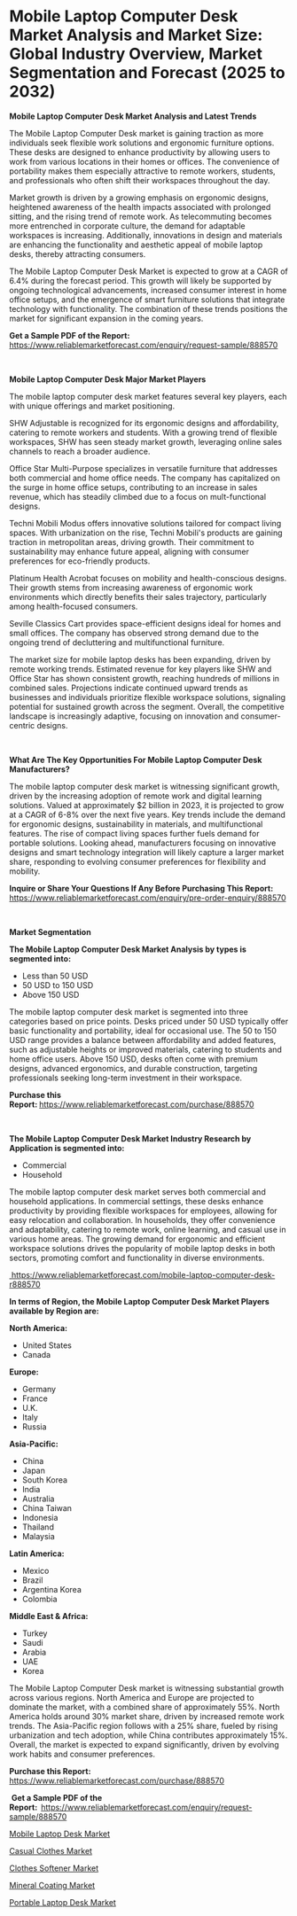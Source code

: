 <p><h1>Mobile Laptop Computer Desk Market Analysis and Market Size: Global Industry Overview, Market Segmentation and Forecast (2025 to 2032)</h1></p><p><strong>Mobile Laptop Computer Desk Market Analysis and Latest Trends</strong></p>
<p><p>The Mobile Laptop Computer Desk market is gaining traction as more individuals seek flexible work solutions and ergonomic furniture options. These desks are designed to enhance productivity by allowing users to work from various locations in their homes or offices. The convenience of portability makes them especially attractive to remote workers, students, and professionals who often shift their workspaces throughout the day.</p><p>Market growth is driven by a growing emphasis on ergonomic designs, heightened awareness of the health impacts associated with prolonged sitting, and the rising trend of remote work. As telecommuting becomes more entrenched in corporate culture, the demand for adaptable workspaces is increasing. Additionally, innovations in design and materials are enhancing the functionality and aesthetic appeal of mobile laptop desks, thereby attracting consumers.</p><p>The Mobile Laptop Computer Desk Market is expected to grow at a CAGR of 6.4% during the forecast period. This growth will likely be supported by ongoing technological advancements, increased consumer interest in home office setups, and the emergence of smart furniture solutions that integrate technology with functionality. The combination of these trends positions the market for significant expansion in the coming years.</p></p>
<p><strong>Get a Sample PDF of the Report:&nbsp;</strong> <a href="https://www.reliablemarketforecast.com/enquiry/request-sample/888570?utm_campaign=1834&utm_medium=2&utm_source=Github&utm_content=ia&utm_term=04042025&utm_id=mobile-laptop-computer-desk">https://www.reliablemarketforecast.com/enquiry/request-sample/888570</a></p>
<p>&nbsp;</p>
<p><strong>Mobile Laptop Computer Desk Major Market Players</strong></p>
<p><p>The mobile laptop computer desk market features several key players, each with unique offerings and market positioning. </p><p>SHW Adjustable is recognized for its ergonomic designs and affordability, catering to remote workers and students. With a growing trend of flexible workspaces, SHW has seen steady market growth, leveraging online sales channels to reach a broader audience.</p><p>Office Star Multi-Purpose specializes in versatile furniture that addresses both commercial and home office needs. The company has capitalized on the surge in home office setups, contributing to an increase in sales revenue, which has steadily climbed due to a focus on mult-functional designs.</p><p>Techni Mobili Modus offers innovative solutions tailored for compact living spaces. With urbanization on the rise, Techni Mobili's products are gaining traction in metropolitan areas, driving growth. Their commitment to sustainability may enhance future appeal, aligning with consumer preferences for eco-friendly products.</p><p>Platinum Health Acrobat focuses on mobility and health-conscious designs. Their growth stems from increasing awareness of ergonomic work environments which directly benefits their sales trajectory, particularly among health-focused consumers.</p><p>Seville Classics Cart provides space-efficient designs ideal for homes and small offices. The company has observed strong demand due to the ongoing trend of decluttering and multifunctional furniture. </p><p>The market size for mobile laptop desks has been expanding, driven by remote working trends. Estimated revenue for key players like SHW and Office Star has shown consistent growth, reaching hundreds of millions in combined sales. Projections indicate continued upward trends as businesses and individuals prioritize flexible workspace solutions, signaling potential for sustained growth across the segment. Overall, the competitive landscape is increasingly adaptive, focusing on innovation and consumer-centric designs.</p></p>
<p>&nbsp;</p>
<p><strong>What Are The Key Opportunities For Mobile Laptop Computer Desk Manufacturers?</strong></p>
<p><p>The mobile laptop computer desk market is witnessing significant growth, driven by the increasing adoption of remote work and digital learning solutions. Valued at approximately $2 billion in 2023, it is projected to grow at a CAGR of 6-8% over the next five years. Key trends include the demand for ergonomic designs, sustainability in materials, and multifunctional features. The rise of compact living spaces further fuels demand for portable solutions. Looking ahead, manufacturers focusing on innovative designs and smart technology integration will likely capture a larger market share, responding to evolving consumer preferences for flexibility and mobility.</p></p>
<p><strong>Inquire or Share Your Questions If Any Before Purchasing This Report:</strong> <a href="https://www.reliablemarketforecast.com/enquiry/pre-order-enquiry/888570?utm_campaign=1834&utm_medium=2&utm_source=Github&utm_content=ia&utm_term=04042025&utm_id=mobile-laptop-computer-desk">https://www.reliablemarketforecast.com/enquiry/pre-order-enquiry/888570</a></p>
<p>&nbsp;</p>
<p><strong>Market Segmentation</strong></p>
<p><strong>The Mobile Laptop Computer Desk Market Analysis by types is segmented into:</strong></p>
<p><ul><li>Less than 50 USD</li><li>50 USD to 150 USD</li><li>Above 150 USD</li></ul></p>
<p><p>The mobile laptop computer desk market is segmented into three categories based on price points. Desks priced under 50 USD typically offer basic functionality and portability, ideal for occasional use. The 50 to 150 USD range provides a balance between affordability and added features, such as adjustable heights or improved materials, catering to students and home office users. Above 150 USD, desks often come with premium designs, advanced ergonomics, and durable construction, targeting professionals seeking long-term investment in their workspace.</p></p>
<p><strong>Purchase this Report:&nbsp;</strong><a href="https://www.reliablemarketforecast.com/purchase/888570?utm_campaign=1834&utm_medium=2&utm_source=Github&utm_content=ia&utm_term=04042025&utm_id=mobile-laptop-computer-desk">https://www.reliablemarketforecast.com/purchase/888570</a></p>
<p>&nbsp;</p>
<p><strong>The Mobile Laptop Computer Desk Market Industry Research by Application is segmented into:</strong></p>
<p><ul><li>Commercial</li><li>Household</li></ul></p>
<p><p>The mobile laptop computer desk market serves both commercial and household applications. In commercial settings, these desks enhance productivity by providing flexible workspaces for employees, allowing for easy relocation and collaboration. In households, they offer convenience and adaptability, catering to remote work, online learning, and casual use in various home areas. The growing demand for ergonomic and efficient workspace solutions drives the popularity of mobile laptop desks in both sectors, promoting comfort and functionality in diverse environments.</p></p>
<p><a href="https://www.reliablemarketforecast.com/mobile-laptop-computer-desk-r888570?utm_campaign=1834&utm_medium=2&utm_source=Github&utm_content=ia&utm_term=04042025&utm_id=mobile-laptop-computer-desk">&nbsp;https://www.reliablemarketforecast.com/mobile-laptop-computer-desk-r888570</a></p>
<p><strong>In terms of Region, the Mobile Laptop Computer Desk Market Players available by Region are:</strong></p>
<p>
    <p> <strong> North America: </strong>
        <ul>
            <li>United States</li>
            <li>Canada</li>
        </ul>
        </p> 
    <p> <strong> Europe: </strong>
        <ul>
            <li>Germany</li>
            <li>France</li>
            <li>U.K.</li>
            <li>Italy</li>
            <li>Russia</li>
        </ul>
        </p> 
    <p> <strong> Asia-Pacific: </strong>
        <ul>
            <li>China</li>
            <li>Japan</li>
            <li>South Korea</li>
            <li>India</li>
            <li>Australia</li>
            <li>China Taiwan</li>
            <li>Indonesia</li>
            <li>Thailand</li>
            <li>Malaysia</li>
        </ul>
        </p> 
    <p> <strong> Latin America: </strong>
        <ul>
            <li>Mexico</li>
            <li>Brazil</li>
            <li>Argentina Korea</li>
            <li>Colombia</li>
        </ul>
        </p> 
    <p> <strong> Middle East & Africa: </strong>
        <ul>
            <li>Turkey</li>
            <li>Saudi</li>
            <li>Arabia</li>
            <li>UAE</li>
            <li>Korea</li>
        </ul>
    </p>
    </p>
<p><p>The Mobile Laptop Computer Desk market is witnessing substantial growth across various regions. North America and Europe are projected to dominate the market, with a combined share of approximately 55%. North America holds around 30% market share, driven by increased remote work trends. The Asia-Pacific region follows with a 25% share, fueled by rising urbanization and tech adoption, while China contributes approximately 15%. Overall, the market is expected to expand significantly, driven by evolving work habits and consumer preferences.</p></p>
<p><strong>Purchase this Report: </strong><a href="https://www.reliablemarketforecast.com/purchase/888570?utm_campaign=1834&utm_medium=2&utm_source=Github&utm_content=ia&utm_term=04042025&utm_id=mobile-laptop-computer-desk">https://www.reliablemarketforecast.com/purchase/888570</a></p>
<p>&nbsp;<strong>Get a Sample PDF of the Report:&nbsp;&nbsp;</strong><a href="https://www.reliablemarketforecast.com/enquiry/request-sample/888570?utm_campaign=1834&utm_medium=2&utm_source=Github&utm_content=ia&utm_term=04042025&utm_id=mobile-laptop-computer-desk">https://www.reliablemarketforecast.com/enquiry/request-sample/888570</a></p>
<p><strong></strong></p>
<p><p><a href="https://github.com/dahcheeviola/Market-Research-Report-List-1/blob/main/mobile-laptop-desk-market.md?utm_campaign=1834&utm_medium=2&utm_source=Github&utm_content=ia&utm_term=04042025&utm_id=mobile-laptop-computer-desk">Mobile Laptop Desk Market</a></p><p><a href="https://github.com/marrahcerpas05/Market-Research-Report-List-1/blob/main/casual-clothes-market.md?utm_campaign=1834&utm_medium=2&utm_source=Github&utm_content=ia&utm_term=04042025&utm_id=mobile-laptop-computer-desk">Casual Clothes Market</a></p><p><a href="https://github.com/cagleplittrw/Market-Research-Report-List-1/blob/main/clothes-softener-market.md?utm_campaign=1834&utm_medium=2&utm_source=Github&utm_content=ia&utm_term=04042025&utm_id=mobile-laptop-computer-desk">Clothes Softener Market</a></p><p><a href="https://github.com/nellygussisy/Market-Research-Report-List-1/blob/main/mineral-coating-market.md?utm_campaign=1834&utm_medium=2&utm_source=Github&utm_content=ia&utm_term=04042025&utm_id=mobile-laptop-computer-desk">Mineral Coating Market</a></p><p><a href="https://github.com/budenhanelfc/Market-Research-Report-List-1/blob/main/portable-laptop-desk-market.md?utm_campaign=1834&utm_medium=2&utm_source=Github&utm_content=ia&utm_term=04042025&utm_id=mobile-laptop-computer-desk">Portable Laptop Desk Market</a></p></p>